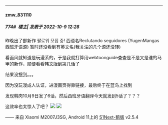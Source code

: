 

*****

####  zmw_831110  
##### 774#         楼主| 发表于 2022-10-9 12:28

昨晚出了部新作
팔로워 모집 중!
西语名Reclutando seguidores
 (YugenMangas 西班牙语源)
暂时还没看到有英文名(我关注的几个源还没转)

看画风就知道是玩漫系的，于是我就打算用webtoonguide查查是不是又是谁的马甲的新作，顺便看看韩文版到第几话了

结果没搜到。。。

因为没玩漫成人认证，进漫画页得靠链接，最后终于在蓝鸟上找到

发现韩肉10月9日发了6话，然后西班牙语翻译今天就发到5话了？？？

这效率也太惊人了吧？
<img src="https://p.sda1.dev/7/1293b791f4b35225926538beccdafbc9/CMP_20221009122903712.jpg" referrerpolicy="no-referrer">
<img src="https://p.sda1.dev/7/d1f166a065f80cc1f7c5f8e1e510837d/CMP_20221009122903835.jpg" referrerpolicy="no-referrer">

—— 来自 Xiaomi M2007J3SG, Android 11上的 [S1Next-鹅版](https://github.com/ykrank/S1-Next/releases) v2.5.4

